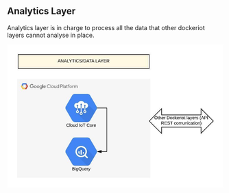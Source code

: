 ## Analytics Layer

Analytics layer is in charge to process all the 
data that other dockeriot layers cannot analyse in place. 

<img src="./Analyticslayer.jpeg ">
